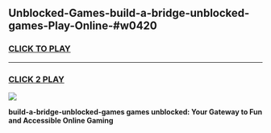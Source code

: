 
## Unblocked-Games-build-a-bridge-unblocked-games-Play-Online-#w0420
<h3>
<a href="https://premium.freeplayer.one?title=build-a-bridge-unblocked-games&ref=27F">CLICK TO PLAY</a></h3>
<hr>

<h3>
<a href="https://premium.freeplayer.one?title=build-a-bridge-unblocked-games&ref=27F">CLICK 2 PLAY</a>
  
</h3>

<a href="https://premium.freeplayer.one?title=build-a-bridge-unblocked-games&ref=27F"><img src="https://clearcache.store/games.png"></a>


**build-a-bridge-unblocked-games games unblocked: Your Gateway to Fun and Accessible Online Gaming**
